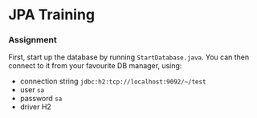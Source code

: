 # JPA Training 

### Assignment
First, start up the database by running `StartDatabase.java`. You can then connect to it from your favourite DB manager, using:
- connection string `jdbc:h2:tcp://localhost:9092/~/test`
- user `sa`
- password `sa`
- driver H2

